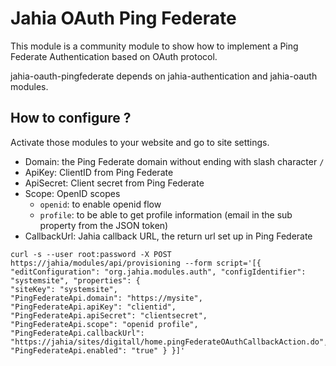 # Jahia OAuth Ping Federate

This module is a community module to show how to implement a Ping Federate Authentication based on OAuth protocol.

jahia-oauth-pingfederate depends on jahia-authentication and jahia-oauth modules.

## How to configure ?

Activate those modules to your website and go to site settings.
* Domain: the Ping Federate domain without ending with slash character `/`
* ApiKey: ClientID from Ping Federate
* ApiSecret: Client secret from Ping Federate
* Scope: OpenID scopes
  * `openid`: to enable openid flow
  * `profile`: to be able to get profile information (email in the sub property from the JSON token)
* CallbackUrl: Jahia callback URL, the return url set up in Ping Federate

```shell
curl -s --user root:password -X POST https://jahia/modules/api/provisioning --form script='[{ "editConfiguration": "org.jahia.modules.auth", "configIdentifier": "systemsite", "properties": {
"siteKey": "systemsite",
"PingFederateApi.domain": "https://mysite",
"PingFederateApi.apiKey": "clientid",
"PingFederateApi.apiSecret": "clientsecret",
"PingFederateApi.scope": "openid profile",
"PingFederateApi.callbackUrl": "https://jahia/sites/digitall/home.pingFederateOAuthCallbackAction.do",
"PingFederateApi.enabled": "true" } }]'
```
